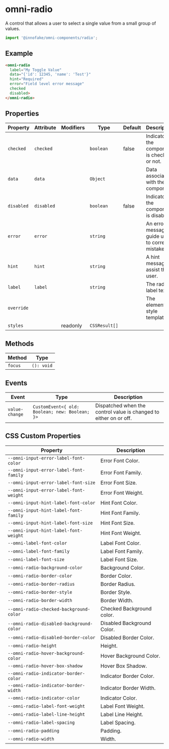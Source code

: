 # omni-radio

A control that allows a user to select a single value from a small group of values.

```js 
import '@innofake/omni-components/radio'; 
```

## Example

```html
<omni-radio
  label="My Toggle Value"
  data="{'id': 12345, 'name': 'Test'}"
  hint="Required"
  error="Field level error message"
  checked
  disabled>
</omni-radio>
```

## Properties

| Property   | Attribute  | Modifiers | Type          | Default | Description                                      |
|------------|------------|-----------|---------------|---------|--------------------------------------------------|
| `checked`  | `checked`  |           | `boolean`     | false   | Indicator if the component is checked or not.    |
| `data`     | `data`     |           | `Object`      |         | Data associated with the component.              |
| `disabled` | `disabled` |           | `boolean`     | false   | Indicator if the component is disabled.          |
| `error`    | `error`    |           | `string`      |         | An error message to guide users to correct a mistake. |
| `hint`     | `hint`     |           | `string`      |         | A hint message to assist the user.               |
| `label`    | `label`    |           | `string`      |         | The radio label text.                            |
| `override` |            |           |               |         | The element style template.                      |
| `styles`   |            | readonly  | `CSSResult[]` |         |                                                  |

## Methods

| Method  | Type       |
|---------|------------|
| `focus` | `(): void` |

## Events

| Event          | Type                                           | Description                                      |
|----------------|------------------------------------------------|--------------------------------------------------|
| `value-change` | `CustomEvent<{ old: Boolean; new: Boolean; }>` | Dispatched when the control value is changed to either on or off. |

## CSS Custom Properties

| Property                                 | Description                |
|------------------------------------------|----------------------------|
| `--omni-input-error-label-font-color`    | Error Font Color.          |
| `--omni-input-error-label-font-family`   | Error Font Family.         |
| `--omni-input-error-label-font-size`     | Error Font Size.           |
| `--omni-input-error-label-font-weight`   | Error Font Weight.         |
| `--omni-input-hint-label-font-color`     | Hint Font Color.           |
| `--omni-input-hint-label-font-family`    | Hint Font Family.          |
| `--omni-input-hint-label-font-size`      | Hint Font Size.            |
| `--omni-input-hint-label-font-weight`    | Hint Font Weight.          |
| `--omni-label-font-color`                | Label Font Color.          |
| `--omni-label-font-family`               | Label Font Family.         |
| `--omni-label-font-size`                 | Label Font Size.           |
| `--omni-radio-background-color`          | Background Color.          |
| `--omni-radio-border-color`              | Border Color.              |
| `--omni-radio-border-radius`             | Border Radius.             |
| `--omni-radio-border-style`              | Border Style.              |
| `--omni-radio-border-width`              | Border Width.              |
| `--omni-radio-checked-background-color`  | Checked Background color.  |
| `--omni-radio-disabled-background-color` | Disabled Background Color. |
| `--omni-radio-disabled-border-color`     | Disabled Border Color.     |
| `--omni-radio-height`                    | Height.                    |
| `--omni-radio-hover-background-color`    | Hover Background Color.    |
| `--omni-radio-hover-box-shadow`          | Hover Box Shadow.          |
| `--omni-radio-indicator-border-color`    | Indicator Border Color.    |
| `--omni-radio-indicator-border-width`    | Indicator Border Width.    |
| `--omni-radio-indicator-color`           | Indicator Color.           |
| `--omni-radio-label-font-weight`         | Label Font Weight.         |
| `--omni-radio-label-line-height`         | Label Line Height.         |
| `--omni-radio-label-spacing`             | Label Spacing.             |
| `--omni-radio-padding`                   | Padding.                   |
| `--omni-radio-width`                     | Width.                     |
